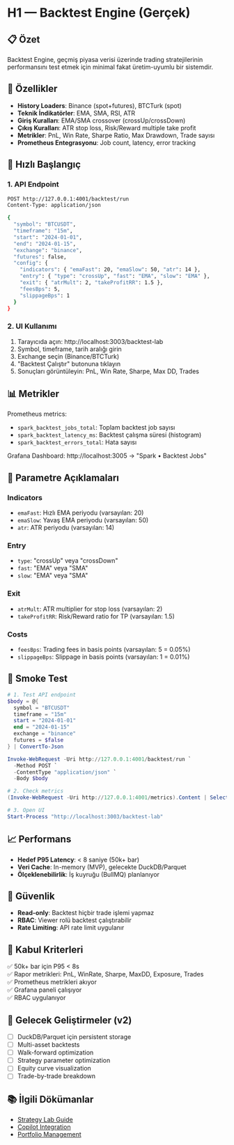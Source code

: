 # H1 — Backtest Engine (Gerçek)

## 📋 Özet

Backtest Engine, geçmiş piyasa verisi üzerinde trading stratejilerinin performansını test etmek için minimal fakat üretim-uyumlu bir sistemdir.

## 🎯 Özellikler

- **History Loaders**: Binance (spot+futures), BTCTurk (spot)
- **Teknik İndikatörler**: EMA, SMA, RSI, ATR
- **Giriş Kuralları**: EMA/SMA crossover (crossUp/crossDown)
- **Çıkış Kuralları**: ATR stop loss, Risk/Reward multiple take profit
- **Metrikler**: PnL, Win Rate, Sharpe Ratio, Max Drawdown, Trade sayısı
- **Prometheus Entegrasyonu**: Job count, latency, error tracking

## 🚀 Hızlı Başlangıç

### 1. API Endpoint

```bash
POST http://127.0.0.1:4001/backtest/run
Content-Type: application/json

{
  "symbol": "BTCUSDT",
  "timeframe": "15m",
  "start": "2024-01-01",
  "end": "2024-01-15",
  "exchange": "binance",
  "futures": false,
  "config": {
    "indicators": { "emaFast": 20, "emaSlow": 50, "atr": 14 },
    "entry": { "type": "crossUp", "fast": "EMA", "slow": "EMA" },
    "exit": { "atrMult": 2, "takeProfitRR": 1.5 },
    "feesBps": 5,
    "slippageBps": 1
  }
}
```

### 2. UI Kullanımı

1. Tarayıcıda açın: http://localhost:3003/backtest-lab
2. Symbol, timeframe, tarih aralığı girin
3. Exchange seçin (Binance/BTCTurk)
4. "Backtest Çalıştır" butonuna tıklayın
5. Sonuçları görüntüleyin: PnL, Win Rate, Sharpe, Max DD, Trades

## 📊 Metrikler

Prometheus metrics:
- `spark_backtest_jobs_total`: Toplam backtest job sayısı
- `spark_backtest_latency_ms`: Backtest çalışma süresi (histogram)
- `spark_backtest_errors_total`: Hata sayısı

Grafana Dashboard: http://localhost:3005 → "Spark • Backtest Jobs"

## 🔧 Parametre Açıklamaları

### Indicators
- `emaFast`: Hızlı EMA periyodu (varsayılan: 20)
- `emaSlow`: Yavaş EMA periyodu (varsayılan: 50)
- `atr`: ATR periyodu (varsayılan: 14)

### Entry
- `type`: "crossUp" veya "crossDown"
- `fast`: "EMA" veya "SMA"
- `slow`: "EMA" veya "SMA"

### Exit
- `atrMult`: ATR multiplier for stop loss (varsayılan: 2)
- `takeProfitRR`: Risk/Reward ratio for TP (varsayılan: 1.5)

### Costs
- `feesBps`: Trading fees in basis points (varsayılan: 5 = 0.05%)
- `slippageBps`: Slippage in basis points (varsayılan: 1 = 0.01%)

## 🧪 Smoke Test

```powershell
# 1. Test API endpoint
$body = @{
  symbol = "BTCUSDT"
  timeframe = "15m"
  start = "2024-01-01"
  end = "2024-01-15"
  exchange = "binance"
  futures = $false
} | ConvertTo-Json

Invoke-WebRequest -Uri http://127.0.0.1:4001/backtest/run `
  -Method POST `
  -ContentType "application/json" `
  -Body $body

# 2. Check metrics
(Invoke-WebRequest -Uri http://127.0.0.1:4001/metrics).Content | Select-String "spark_backtest"

# 3. Open UI
Start-Process "http://localhost:3003/backtest-lab"
```

## 📈 Performans

- **Hedef P95 Latency**: < 8 saniye (50k+ bar)
- **Veri Cache**: In-memory (MVP), gelecekte DuckDB/Parquet
- **Ölçeklenebilirlik**: İş kuyruğu (BullMQ) planlanıyor

## 🔐 Güvenlik

- **Read-only**: Backtest hiçbir trade işlemi yapmaz
- **RBAC**: Viewer rolü backtest çalıştırabilir
- **Rate Limiting**: API rate limit uygulanır

## 🎯 Kabul Kriterleri

✅ 50k+ bar için P95 < 8s  
✅ Rapor metrikleri: PnL, WinRate, Sharpe, MaxDD, Exposure, Trades  
✅ Prometheus metrikleri akıyor  
✅ Grafana paneli çalışıyor  
✅ RBAC uygulanıyor  

## 🚧 Gelecek Geliştirmeler (v2)

- [ ] DuckDB/Parquet için persistent storage
- [ ] Multi-asset backtests
- [ ] Walk-forward optimization
- [ ] Strategy parameter optimization
- [ ] Equity curve visualization
- [ ] Trade-by-trade breakdown

## 📚 İlgili Dökümanlar

- [Strategy Lab Guide](../strategy/STRATEGY_LAB_GUIDE.md)
- [Copilot Integration](../copilot/COPILOT_GUIDE.md)
- [Portfolio Management](../portfolio/PORTFOLIO_GUIDE.md)

